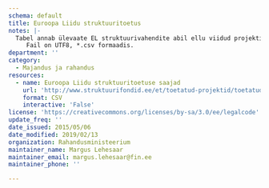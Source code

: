 ```yaml
---
schema: default
title: Euroopa Liidu struktuuritoetus
notes: |-
  Tabel annab ülevaate EL struktuurivahendite abil ellu viidud projektidest. Andmed pärinevad EL struktuuritoetuste riiklikust registrist.
     Fail on UTF8, *.csv formaadis.
department: ''
category:
  - Majandus ja rahandus
resources:
  - name: Euroopa Liidu struktuuritoetuse saajad
    url: 'http://www.struktuurifondid.ee/et/toetatud-projektid/toetatud-projektid'
    format: CSV
    interactive: 'False'
license: 'https://creativecommons.org/licenses/by-sa/3.0/ee/legalcode'
update_freq: ''
date_issued: 2015/05/06
date_modified: 2019/02/13
organization: Rahandusministeerium
maintainer_name: Margus Lehesaar
maintainer_email: margus.lehesaar@fin.ee
maintainer_phone: ''

---
```

